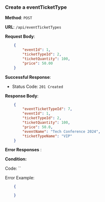 ### Create a eventTicketType

**Method**: `POST`

**URL**: `/api/eventTicketTypes`

**Request Body**:

```json
    {
        "eventId": 1,
        "ticketTypeId": 2,
        "ticketQuantity": 100,
        "price": 50.00
    }
```

**Successful Response**:

- Status Code: `201 Created`

**Response Body**:

```json
    {
        "eventTicketTypeId": 7,
        "eventId": 1,
        "ticketTypeId": 2,
        "ticketQuantity": 100,
        "price": 50.0,
        "eventName": "Tech Conference 2024",
        "ticketTypeName": "VIP"
    }
```

**Error Responses** :

**Condition:**

Code: ``

Error Example:

```json
    {

    }
```

